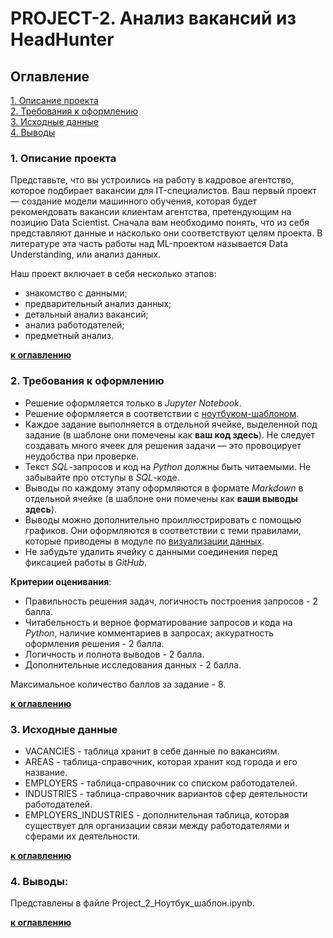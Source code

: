 # PROJECT-2. Анализ вакансий из HeadHunter


## Оглавление  
[1. Описание проекта](#1-описание-проекта)  
[2. Требования к оформлению](#2-требования-к-оформлению)  
[3. Исходные данные](#3-исходные-данные)  
[4. Выводы](#4-выводы)     


### 1. Описание проекта    
Представьте, что вы устроились на работу в кадровое агентство, которое подбирает вакансии для IT-специалистов. Ваш первый проект — создание модели машинного обучения, которая будет рекомендовать вакансии клиентам агентства, претендующим на позицию Data Scientist. Сначала вам необходимо понять, что из себя представляют данные и насколько они соответствуют целям проекта. В литературе эта часть работы над ML-проектом называется Data Understanding, или анализ данных.

Наш проект включает в себя несколько этапов:   
- знакомство с данными;
- предварительный анализ данных;
- детальный анализ вакансий;
- анализ работодателей;
- предметный анализ.


**[к оглавлению](#оглавление)**

### 2. Требования к оформлению    

- Решение оформляется только в *Jupyter Notebook*.
- Решение оформляется в соответствии с [ноутбуком-шаблоном](https://lms.skillfactory.ru/assets/courseware/v1/a39c1eedaae738f78d85c950f78223fa/asset-v1:SkillFactory+DSPR-2.0+14JULY2021+type@asset+block/Project_2_%D0%9D%D0%BE%D1%83%D1%82%D0%B1%D1%83%D0%BA_%D1%88%D0%B0%D0%B1%D0%BB%D0%BE%D0%BD.ipynb).
- Каждое задание выполняется в отдельной ячейке, выделенной под задание (в шаблоне они помечены как **ваш код здесь**). Не следует создавать много ячеек для решения задачи — это провоцирует неудобства при проверке.
- Текст *SQL*-запросов и код на *Python* должны быть читаемыми. Не забывайте про отступы в *SQL*-коде.
- Выводы по каждому этапу оформляются в формате *Markdown* в отдельной ячейке (в шаблоне они помечены как **ваши выводы здесь**).
- Выводы можно дополнительно проиллюстрировать с помощью графиков. Они оформляются в соответствии с теми правилами, которые приводены в модуле по [визуализации данных](https://lms.skillfactory.ru/courses/course-v1:SkillFactory+DSPR-2.0+14JULY2021/jump_to_id/1fa00a018157484a9bae5d4557ef3e7c).
- Не забудьте удалить ячейку с данными соединения перед фиксацией работы в *GitHub*.

**Критерии оценивания**:  
- Правильность решения задач, логичность построения запросов - 2 балла.
- Читабельность и верное форматирование запросов и кода на *Python*, наличие комментариев в запросах; аккуратность оформления решения - 2 балла.	
- Логичность и полнота выводов - 2 балла.	
- Дополнительные исследования данных - 2 балла.	

Максимальное количество баллов за задание - 8.

**[к оглавлению](#оглавление)**


### 3. Исходные данные

- VACANCIES - таблица хранит в себе данные по вакансиям.
- AREAS - таблица-справочник, которая хранит код города и его название.
- EMPLOYERS - таблица-справочник со списком работодателей.
- INDUSTRIES - таблица-справочник вариантов сфер деятельности работодателей.
- EMPLOYERS_INDUSTRIES - дополнительная таблица, которая существует для организации связи между работодателями и сферами их деятельности.

**[к оглавлению](#оглавление)**


### 4. Выводы:  
Представлены в файле Project_2_Ноутбук_шаблон.ipynb.

**[к оглавлению](#оглавление)**